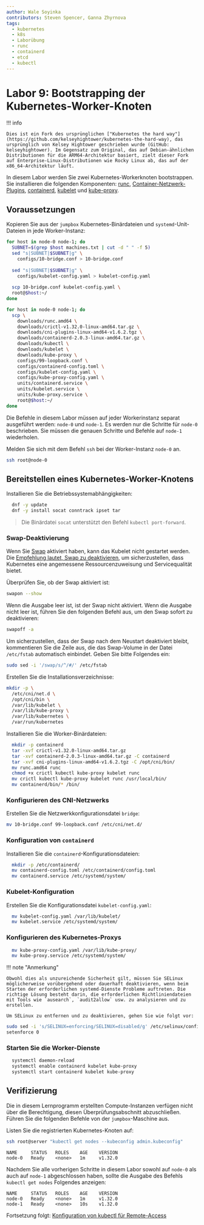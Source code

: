 ```yaml
---
author: Wale Soyinka
contributors: Steven Spencer, Ganna Zhyrnova
tags:
  - kubernetes
  - k8s
  - Laborübung
  - runc
  - containerd
  - etcd
  - kubectl
---
```


# Labor 9: Bootstrapping der Kubernetes-Worker-Knoten

!!! info

    Dies ist ein Fork des ursprünglichen ["Kubernetes the hard way"](https://github.com/kelseyhightower/kubernetes-the-hard-way), das ursprünglich von Kelsey Hightower geschrieben wurde (GitHub: kelseyhightower). Im Gegensatz zum Original, das auf Debian-ähnlichen Distributionen für die ARM64-Architektur basiert, zielt dieser Fork auf Enterprise-Linux-Distributionen wie Rocky Linux ab, das auf der x86_64-Architektur läuft.

In diesem Labor werden Sie zwei Kubernetes-Workerknoten bootstrappen. Sie installieren die folgenden Komponenten: [runc](https://github.com/opencontainers/runc), [Container-Netzwerk-Plugins](https://github.com/containernetworking/cni), [containerd](https://github.com/containerd/containerd), [kubelet](https://kubernetes.io/docs/reference/command-line-tools-reference/kubelet/) und [kube-proxy](https://kubernetes.io/docs/concepts/cluster-administration/proxies).

## Voraussetzungen

Kopieren Sie aus der `jumpbox` Kubernetes-Binärdateien und `systemd`-Unit-Dateien in jede Worker-Instanz:

```bash
for host in node-0 node-1; do
  SUBNET=$(grep $host machines.txt | cut -d " " -f 5)
  sed "s|SUBNET|$SUBNET|g" \
    configs/10-bridge.conf > 10-bridge.conf 
    
  sed "s|SUBNET|$SUBNET|g" \
    configs/kubelet-config.yaml > kubelet-config.yaml
    
  scp 10-bridge.conf kubelet-config.yaml \
  root@$host:~/
done
```

```bash
for host in node-0 node-1; do
  scp \
    downloads/runc.amd64 \
    downloads/crictl-v1.32.0-linux-amd64.tar.gz \
    downloads/cni-plugins-linux-amd64-v1.6.2.tgz \
    downloads/containerd-2.0.3-linux-amd64.tar.gz \
    downloads/kubectl \
    downloads/kubelet \
    downloads/kube-proxy \
    configs/99-loopback.conf \
    configs/containerd-config.toml \
    configs/kubelet-config.yaml \
    configs/kube-proxy-config.yaml \
    units/containerd.service \
    units/kubelet.service \
    units/kube-proxy.service \
    root@$host:~/
done
```

Die Befehle in diesem Labor müssen auf jeder Workerinstanz separat ausgeführt werden: `node-0` und `node-1`. Es werden nur die Schritte für `node-0` beschrieben. Sie müssen die genauen Schritte und Befehle auf `node-1` wiederholen.

Melden Sie sich mit dem Befehl `ssh` bei der Worker-Instanz `node-0` an.

```bash
ssh root@node-0
```

## Bereitstellen eines Kubernetes-Worker-Knotens

Installieren Sie die Betriebssystemabhängigkeiten:

```bash
  dnf -y update
  dnf -y install socat conntrack ipset tar
```

> Die Binärdatei `socat` unterstützt den Befehl `kubectl port-forward`.

### Swap-Deaktivierung

Wenn Sie [Swap](https://help.ubuntu.com/community/SwapFaq) aktiviert haben, kann das Kubelet nicht gestartet werden. Die [Empfehlung lautet, Swap zu deaktivieren](https://github.com/kubernetes/kubernetes/issues/7294), um sicherzustellen, dass Kubernetes eine angemessene Ressourcenzuweisung und Servicequalität bietet.

Überprüfen Sie, ob der Swap aktiviert ist:

```bash
swapon --show
```

Wenn die Ausgabe leer ist, ist der Swap nicht aktiviert. Wenn die Ausgabe nicht leer ist, führen Sie den folgenden Befehl aus, um den Swap sofort zu deaktivieren:

```bash
swapoff -a
```

Um sicherzustellen, dass der Swap nach dem Neustart deaktiviert bleibt, kommentieren Sie die Zeile aus, die das Swap-Volume in der Datei `/etc/fstab` automatisch einbindet. Geben Sie bitte Folgendes ein:

```bash
sudo sed -i '/swap/s/^/#/' /etc/fstab
```

Erstellen Sie die Installationsverzeichnisse:

```bash
mkdir -p \
  /etc/cni/net.d \
  /opt/cni/bin \
  /var/lib/kubelet \
  /var/lib/kube-proxy \
  /var/lib/kubernetes \
  /var/run/kubernetes
```

Installieren Sie die Worker-Binärdateien:

```bash
  mkdir -p containerd
  tar -xvf crictl-v1.32.0-linux-amd64.tar.gz
  tar -xvf containerd-2.0.3-linux-amd64.tar.gz -C containerd
  tar -xvf cni-plugins-linux-amd64-v1.6.2.tgz -C /opt/cni/bin/
  mv runc.amd64 runc
  chmod +x crictl kubectl kube-proxy kubelet runc 
  mv crictl kubectl kube-proxy kubelet runc /usr/local/bin/
  mv containerd/bin/* /bin/
```

### Konfigurieren des CNI-Netzwerks

Erstellen Sie die Netzwerkkonfigurationsdatei `bridge`:

```bash
mv 10-bridge.conf 99-loopback.conf /etc/cni/net.d/
```

### Konfiguration von `containerd`

Installieren Sie die `containerd`-Konfigurationsdateien:

```bash
  mkdir -p /etc/containerd/
  mv containerd-config.toml /etc/containerd/config.toml
  mv containerd.service /etc/systemd/system/
```

### Kubelet-Konfiguration

Erstellen Sie die Konfigurationsdatei `kubelet-config.yaml`:

```bash
  mv kubelet-config.yaml /var/lib/kubelet/
  mv kubelet.service /etc/systemd/system/
```

### Konfigurieren des Kubernetes-Proxys

```bash
  mv kube-proxy-config.yaml /var/lib/kube-proxy/
  mv kube-proxy.service /etc/systemd/system/
```

!!! note "Anmerkung"

    Obwohl dies als unzureichende Sicherheit gilt, müssen Sie SELinux möglicherweise vorübergehend oder dauerhaft deaktivieren, wenn beim Starten der erforderlichen systemd-Dienste Probleme auftreten. Die richtige Lösung besteht darin, die erforderlichen Richtliniendateien mit Tools wie `ausearch`, `audit2allow` usw. zu analysieren und zu erstellen.
    
    Um SELinux zu entfernen und zu deaktivieren, gehen Sie wie folgt vor:

  ```bash
  sudo sed -i 's/SELINUX=enforcing/SELINUX=disabled/g' /etc/selinux/config
  setenforce 0
  ```

### Starten Sie die Worker-Dienste

```bash
  systemctl daemon-reload
  systemctl enable containerd kubelet kube-proxy
  systemctl start containerd kubelet kube-proxy
```

## Verifizierung

Die in diesem Lernprogramm erstellten Compute-Instanzen verfügen nicht über die Berechtigung, diesen Überprüfungsabschnitt abzuschließen. Führen Sie die folgenden Befehle von der `jumpbox`-Maschine aus.

Listen Sie die registrierten Kubernetes-Knoten auf:

```bash
ssh root@server "kubectl get nodes --kubeconfig admin.kubeconfig"
```

```text
NAME     STATUS   ROLES    AGE    VERSION
node-0   Ready    <none>   1m     v1.32.0
```

Nachdem Sie alle vorherigen Schritte in diesem Labor sowohl auf `node-0` als auch auf `node-1` abgeschlossen haben, sollte die Ausgabe des Befehls `kubectl get nodes` Folgendes anzeigen:

```text
NAME     STATUS   ROLES    AGE    VERSION
node-0   Ready    <none>   1m     v1.32.0
node-1   Ready    <none>   10s    v1.32.0
```

Fortsetzung folgt: [Konfiguration von kubectl für Remote-Access](lab10-configuring-kubectl.md)
